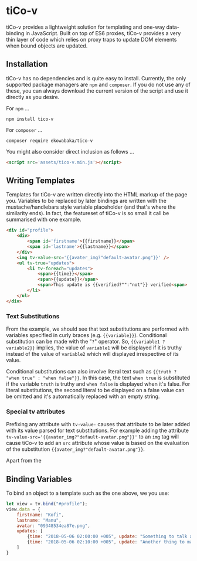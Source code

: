 tiCo-v
====
tiCo-v provides a lightweight solution for templating and one-way data-binding in JavaScript. Built on top of ES6 proxies, tiCo-v provides a very thin layer of code which relies on proxy traps to update DOM elements when bound objects are updated.

Installation
------------
tiCo-v has no dependencies and is quite easy to install. Currently, the only supported package managers are `npm` and `composer`. If you do not use any of these, you can always download the current version of the script and use it directly as you desire.

For `npm` ...

    npm install tico-v

For `composer` ...
    
    composer require ekowabaka/tico-v

You might also consider direct inclusion as follows ...

````html
<script src='assets/tico-v.min.js'></script>
````


## Writing Templates
Templates for tiCo-v are written directly into the HTML markup of the page you. Variables to be replaced by later bindings are written with the mustache/handlebars style variable placeholder (and that's where the similarity ends). In fact, the featureset of tiCo-v is so small it call be summarised with one example.

````html
<div id="profile">
    <div>
        <span id='firstname'>{{firstname}}</span>
        <span id='lastname'>{{lastname}}</span>
    </div>
    <img tv-value-src='{{avater_img?"default-avatar.png"}}' />
    <ul tv-true="updates">
        <li tv-foreach="updates">
            <span>{{time}}</span>
            <span>{{update}}</span>
            <span>This update is {{verified?"":"not"}} verified<span>
        </li>
    </ul>
</div>
````

### Text Substitutions
From the example, we should see that text substitutions are performed with variables specified in curly braces (e.g. ``{{variable}}``). Conditional substitution can be made with the "`?`" operator. So, ``{{variable1 ? variable2}}`` implies, the value of `variable1` will be displayed if it is truthy instead of the value of ``variable2`` which will displayed irrespective of its value. 

Conditional substitutions can also involve literal text such as ``{{truth ? "when true" : "when false"}}``. In this case, the text ``when true`` is substituted if the variable ``truth`` is truthy and ``when false`` is displayed when it's false. For literal substitutions, the second literal to be displayed on a false value can be omitted and it's automatically replaced with an empty string.

### Special tv attributes
Prefixing any attribute with `tv-value-` causes that attribute to be later added with its value parsed for text substitutions. For example adding the attribute `tv-value-src='{{avater_img?"default-avatar.png"}}'` to an `img` tag will cause tiCo-v to add an `src` attribute whose value is based on the evaluation of the substitution `{{avater_img?"default-avatar.png"}}`.

Apart from the 

## Binding Variables
To bind an object to a template such as the one above, we you use:

````js
let view = tv.bind("#profile");
view.data = {
    firstname: "Kofi",
    lastname: "Manu",
    avatar: "09348534ea87e.png",
    updates: [
        {time: "2018-05-06 02:00:00 +005", update: "Something to talk about"},
        {time: "2018-05-06 02:10:00 +005", update: "Another thing to make noise about"},
    ]
}
````
